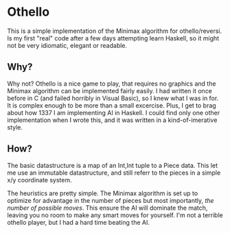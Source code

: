 Othello
=======

This is a simple implementation of the Minimax algorithm for othello/reversi. Is my first "real" code after a few days attempting learn Haskell, so it might not be very idiomatic, elegant or readable.

Why?
----

Why not? Othello is a nice game to play, that requires no graphics and the Minimax algorithm can be implemented fairly easily. I had written it once before in C (and failed horribly in Visual Basic), so I knew what I was in for. It is complex enough to be more than a small excercise. Plus, I get to brag about how 1337  I am implementing AI in Haskell. I could find only one other implementation when I wrote this, and it was written in a kind-of-imerative style.

How?
----

The basic datastructure is a map of an Int,Int tuple to a Piece data. This let me use an immutable datastructure, and still referr to the pieces in a simple x/y coordinate system.

The heuristics are pretty simple. The Minimax algorithm is set up to optimize for advantage in the number of pieces but most importantly, *the number of possible moves*. This ensure the AI will dominate the match, leaving you no room to make any smart moves for yourself. I'm not a terrible othello player, but I had a hard time beating the AI.
